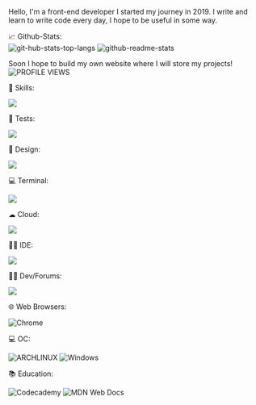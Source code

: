 Hello, I'm a front-end developer
I started my journey in 2019.
I write and learn to write code every day, I hope to be useful in some way.

📈 Github-Stats:<br/>
![git-hub-stats-top-langs](https://github-readme-stats.vercel.app/api/top-langs/?username=zemtsow&theme=blue-green)
![github-readme-stats](https://github-readme-stats.vercel.app/api?username=zemtsow&theme=blue-green)

Soon I hope to build my own website where I will store my projects!
![PROFILE VIEWS](https://komarev.com/ghpvc/?username=your-github-zemtsow&color=blueviolet)

🚀 Skills:<br/>

<img src="https://skillicons.dev/icons?i=md,html,css,sass,js,ts,react,redux,materialui,androidstudio" />

🔔 Tests: <br/>

<img src="https://skillicons.dev/icons?i=jest" />

🎨 Design:<br/>

<img src="https://skillicons.dev/icons?i=figma,blender,threejs,svg" />

💻 Terminal:<br/>

<img src="https://skillicons.dev/icons?i=powershell,bash,git" />

☁ Cloud:<br/>

<img src="https://skillicons.dev/icons?i=heroku,replit,vercel" />

👩‍💻 IDE:<br/>

<img src="https://skillicons.dev/icons?i=vscode" />

🤜🤛 Dev/Forums:<br/>

<img src="https://skillicons.dev/icons?i=stackoverflow,devto" />

🌐 Web Browsers:<br/>

![Chrome](https://img.shields.io/badge/Google_chrome-4285F4?style=for-the-badge&logo=Google-chrome&logoColor=white)

💻 OC:<br/>

![ARCHLINUX](https://img.shields.io/badge/Arch_Linux-1793D1?style=for-the-badge&logo=arch-linux&logoColor=white)
![Windows](https://img.shields.io/badge/Windows-0078D6?style=for-the-badge&logo=windows&logoColor=white)


📚 Education:<br/>

![Codecademy](https://img.shields.io/badge/Codecademy-FFF0E5?style=for-the-badge&logo=codecademy&logoColor=1F243A)
![MDN Web Docs](https://img.shields.io/badge/MDN_Web_Docs-black?style=for-the-badge&logo=mdnwebdocs&logoColor=white)
